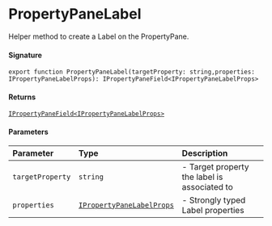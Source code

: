 # PropertyPaneLabel

Helper method to create a Label on the PropertyPane.

#### Signature
`export function PropertyPaneLabel(targetProperty: string,properties: IPropertyPaneLabelProps): IPropertyPaneField<IPropertyPaneLabelProps>`

#### Returns
[`IPropertyPaneField<IPropertyPaneLabelProps>`](ipropertypanefield.md)


#### Parameters


| Parameter	   | Type    | Description |
|:-------------|:---------------|:------------|
| `targetProperty`    | `string` | - Target property the label is associated to |
| `properties`    | [`IPropertyPaneLabelProps`](ipropertypanelabelprops.md) | - Strongly typed Label properties |

